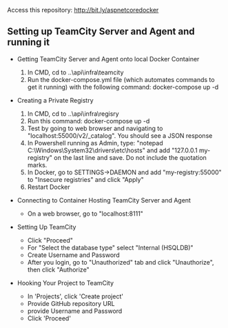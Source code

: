 Access this repository: http://bit.ly/aspnetcoredocker

## Setting up TeamCity Server and Agent and running it

- Getting TeamCity Server and Agent onto local Docker Container
    1) In CMD, cd to ..\api\infra\teamcity
    2) Run the docker-compose.yml file (which automates commands to get it running) with the following command: docker-compose up -d

- Creating a Private Registry
    1) In CMD, cd to ..\api\infra\regisry
    2) Run this command: docker-compose up -d
    3) Test by going to web browser and navigating to "localhost:55000/v2/_catalog". You should see a JSON response
    4) In Powershell running as Admin, type: "notepad C:\Windows\System32\drivers\etc\hosts" and add "127.0.0.1 my-registry" on the last
       line and save. Do not include the quotation marks.
    5) In Docker, go to SETTINGS->DAEMON and add "my-registry:55000" to "Insecure registries" and click "Apply"
    6) Restart Docker
    
- Connecting to Container Hosting TeamCity Server and Agent
    - On a web browser, go to "localhost:8111"

- Setting Up TeamCity
    - Click "Proceed"
    - For "Select the database type" select "Internal (HSQLDB)"
    - Create Username and Password
    - After you login, go to "Unauthorized" tab and click "Unauthorize", then click "Authorize"
  
- Hooking Your Project to TeamCity
    - In 'Projects', click 'Create project'
    - Provide GitHub repository URL
    - provide Username and Password
    - Click 'Proceed'

